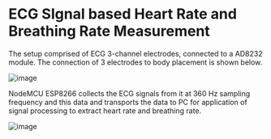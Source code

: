 # ECG SIgnal based Heart Rate and Breathing Rate Measurement

The setup comprised of ECG 3-channel electrodes, connected to a AD8232 module. The connection of 3 electrodes to body placement is shown below.

![image](https://user-images.githubusercontent.com/47445756/189487899-7d9ed7f2-1498-4dbc-8f7a-aa2460e096c3.png)

NodeMCU ESP8266 collects the ECG signals from it at 360 Hz sampling frequency and this data and transports the data to PC for application of signal processing to extract heart rate and breathing rate.

![image](https://user-images.githubusercontent.com/47445756/189487906-c022da3e-9cbc-4aa5-852d-78d6e21da0e9.png)
